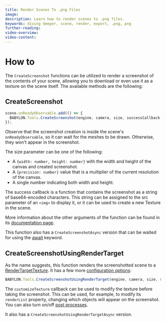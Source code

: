 ```yaml
---
title: Render Scenes To .png Files
image:
description: Learn how to render scenes to .png files.
keywords: diving deeper, scene, render, export, .png, png
further-reading:
video-overview:
video-content:
---
```


# How to

The `CreateScreenshot` functions can be utilized to render a screenshot of the contents of your scene, allowing you to download or even use it as a texture on the scene itself. The available methods are the following:

## CreateScreenshot

```javascript
scene.onReadyObservable.add(() => {
  BABYLON.Tools.CreateScreenshot(engine, camera, size, successCallback, mimeType, forceDownload, quality);
});
```

Observe that the screenshot creation is inside the scene's `onReadyObservable`, so it can wait for the meshes to be drawn. Otherwise, they won't appear in the screenshot.

<Playground id="#750168" title="Simple Screenshot Example" description="A simple example of how to use the CreateScreenshot method" />

The size parameter can be one of the following:

- A `{width: number, height: number}` with the width and height of the canvas and created screenshot.
- A `{precision: number}` value that is a multiplier of the current resolution of the canvas.
- A single number indicating both width and height.

The success callback is a function that contains the screenshot as a string of base64-encoded characters. This string can be assigned to the src parameter of an `<img>` to display it, or it can be used to create a new Texture in the scene.

<Playground id="#750168#1" title="Use screenshot as texture" description="Example of how to use the CreateScreenshot callback to assign the screenshot data as a texture in the scene" />

More information about the other arguments of the function can be found in its [documentation page](/typedoc/classes/BABYLON.Tools#CreateScreenshot).

This function also has a `CreateScreenshotAsync` version that can be waited for using the [await](https://developer.mozilla.org/en-US/docs/Web/JavaScript/Reference/Operators/await) keyword.

## CreateScreenshotUsingRenderTarget

As the name suggests, this function renders the screenshotted scene to a [RenderTargetTexture](/features/featuresDeepDive/postProcesses/renderTargetTextureMultiPass). It has a few more [configuration options](/typedoc/classes/BABYLON.Tools#CreateScreenshotUsingRenderTarget):

```javascript
BABYLON.Tools.CreateScreenshotUsingRenderTarget(engine, camera, size, successCallback, mimeType, samples, antialiasing, fileName, renderSprites, enableStencilBuffer, useLayerMask, quality, customizeTexture);
```

The `customizeTexture` callback can be used to modify the texture before taking the screenshot. This can be used, for example, to modify its `renderList` property, changing which objects will appear on the screenshot. You can also turn on/off [post processes](/features/featuresDeepDive/postProcesses/usePostProcesses).

<Playground id="#2mvlub#22" title="CreateScreenshotUsingRenderTarget" description="Example of how to modify the renderList and useCameraPostProcesses of a screenshot texture."/>

It also has a `CreateScreenshotUsingRenderTargetAsync` version.
